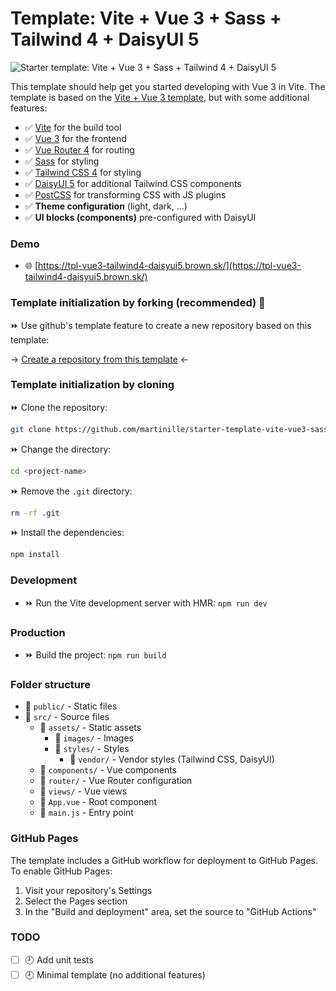# Template: Vite + Vue 3 + Sass + Tailwind 4 + DaisyUI 5
![Starter template: Vite + Vue 3 + Sass + Tailwind 4 + DaisyUI 5](https://tpl-vue3-tailwind4-daisyui5.brown.sk/template-image.png)

This template should help get you started developing with Vue 3 in Vite. The template is based on the [Vite + Vue 3 template](https://vite.new/vue), but with some additional features:

- ✅ [Vite](https://vite.dev/) for the build tool
- ✅ [Vue 3](https://vuejs.org/) for the frontend
- ✅ [Vue Router 4](https://router.vuejs.org/) for routing
- ✅ [Sass](https://sass-lang.com/) for styling
- ✅ [Tailwind CSS 4](https://tailwindcss.com/) for styling
- ✅ [DaisyUI 5](https://daisyui.com/) for additional Tailwind CSS components
- ✅ [PostCSS](https://postcss.org/) for transforming CSS with JS plugins
- ✅ **Theme configuration** (light, dark, ...)
- ✅ **UI blocks (components)** pre-configured with DaisyUI

### Demo
- 🌐 [https://tpl-vue3-tailwind4-daisyui5.brown.sk/](https://tpl-vue3-tailwind4-daisyui5.brown.sk/)

### Template initialization by forking (recommended) 🍴
⏩ Use github's template feature to create a new repository based on this template:

→ [Create a repository from this template](https://github.com/new?template_name=starter-template-vite-vue3-sass-tailwind4-daisyui5&template_owner=martinille) ←

### Template initialization by cloning
⏩ Clone the repository: 
```bash
git clone https://github.com/martinille/starter-template-vite-vue3-sass-tailwind4-daisyui5.git <project-name>
```

⏩ Change the directory:
```bash
cd <project-name>
```

⏩ Remove the `.git` directory: 
```bash
rm -rf .git
```

⏩ Install the dependencies: 
```bash
npm install
```

### Development
- ⏩ Run the Vite development server with HMR: `npm run dev`

### Production
- ⏩ Build the project: `npm run build`

### Folder structure
- 📁 `public/` - Static files
- 📁 `src/` - Source files
  - 📁 `assets/` - Static assets
    - 📁 `images/` - Images
    - 📁 `styles/` - Styles
        - 📁 `vendor/` - Vendor styles (Tailwind CSS, DaisyUI)
  - 📁 `components/` - Vue components
  - 📁 `router/` - Vue Router configuration
  - 📁 `views/` - Vue views
  - 📄 `App.vue` - Root component
  - 📄 `main.js` - Entry point

### GitHub Pages

The template includes a GitHub workflow for deployment to GitHub Pages. To enable GitHub Pages:

1. Visit your repository's Settings
2. Select the Pages section
3. In the "Build and deployment" area, set the source to "GitHub Actions"

### TODO
- [ ] 🕘 Add unit tests
- [ ] 🕘 Minimal template (no additional features)
